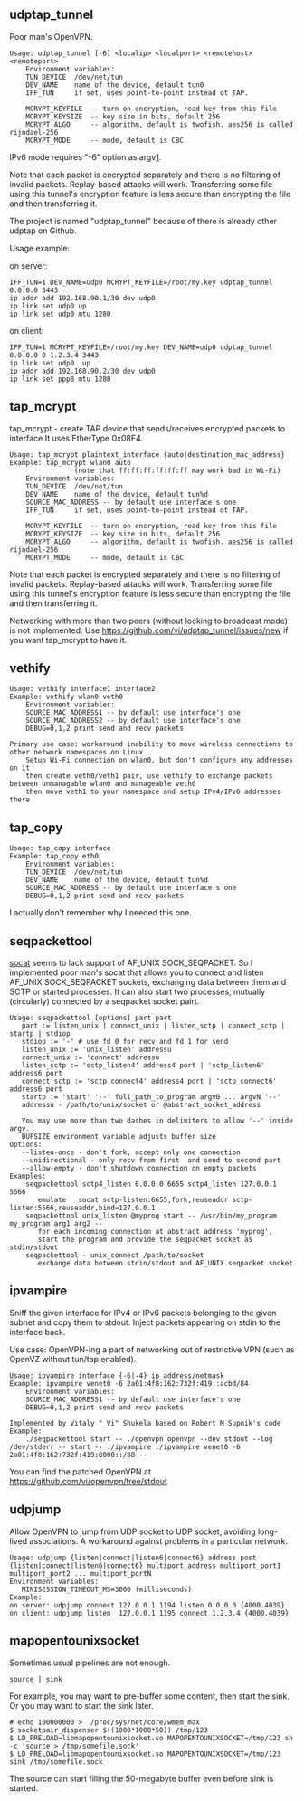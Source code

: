 udptap_tunnel
---

Poor man's OpenVPN.

```
Usage: udptap_tunnel [-6] <localip> <localport> <remotehost> <remoteport>
    Environment variables:
    TUN_DEVICE  /dev/net/tun
    DEV_NAME    name of the device, default tun0
    IFF_TUN     if set, uses point-to-point instead ot TAP.
    
    MCRYPT_KEYFILE  -- turn on encryption, read key from this file
    MCRYPT_KEYSIZE  -- key size in bits, default 256
    MCRYPT_ALGO     -- algorithm, default is twofish. aes256 is called rijndael-256
    MCRYPT_MODE     -- mode, default is CBC
```

IPv6 mode requires "-6" option as argv[1].


Note that each packet is encrypted separately and there is no filtering of invalid packets. Replay-based attacks will work.
Transferring some file using this tunnel's encryption feature is less secure than encrypting the file and then transferring it.

The project is named "udptap_tunnel" because of there is already other udptap on Github.

Usage example:

on server:

    IFF_TUN=1 DEV_NAME=udp0 MCRYPT_KEYFILE=/root/my.key udptap_tunnel 0.0.0.0 3443
    ip addr add 192.168.90.1/30 dev udp0
    ip link set udp0 up
    ip link set udp0 mtu 1280

on client:

    IFF_TUN=1 MCRYPT_KEYFILE=/root/my.key DEV_NAME=udp0 udptap_tunnel 0.0.0.0 0 1.2.3.4 3443
    ip link set udp0  up
    ip addr add 192.168.90.2/30 dev udp0
    ip link set ppp8 mtu 1280


tap_mcrypt
---

tap_mcrypt - create TAP device that sends/receives encrypted packets to interface
It uses EtherType 0x08F4.

```
Usage: tap_mcrypt plaintext_interface {auto|destination_mac_address}
Example: tap_mcrypt wlan0 auto
                (note that ff:ff:ff:ff:ff:ff may work bad in Wi-Fi)
    Environment variables:
    TUN_DEVICE  /dev/net/tun
    DEV_NAME    name of the device, default tun%d
    SOURCE_MAC_ADDRESS -- by default use interface's one
    IFF_TUN     if set, uses point-to-point instead ot TAP.
    
    MCRYPT_KEYFILE  -- turn on encryption, read key from this file
    MCRYPT_KEYSIZE  -- key size in bits, default 256
    MCRYPT_ALGO     -- algorithm, default is twofish. aes256 is called rijndael-256
    MCRYPT_MODE     -- mode, default is CBC
```


Note that each packet is encrypted separately and there is no filtering of invalid packets. Replay-based attacks will work.
Transferring some file using this tunnel's encryption feature is less secure than encrypting the file and then transferring it.

Networking with more than two peers (without locking to broadcast mode) is not implemented. 
Use https://github.com/vi/udptap_tunnel/issues/new if you want tap_mcrypt to have it.

vethify
---
```
Usage: vethify interface1 interface2
Example: vethify wlan0 veth0
    Environment variables:
    SOURCE_MAC_ADDRESS1 -- by default use interface's one
    SOURCE_MAC_ADDRESS2 -- by default use interface's one
    DEBUG=0,1,2 print send and recv packets
    
Primary use case: workaround inability to move wireless connections to other network namespaces on Linux
    Setup Wi-Fi connection on wlan0, but don't configure any addresses on it
    then create veth0/veth1 pair, use vethify to exchange packets between unmanagable wlan0 and manageable veth0
    then move veth1 to your namespace and setup IPv4/IPv6 addresses there
```

tap_copy
---
```
Usage: tap_copy interface
Example: tap_copy eth0
    Environment variables:
    TUN_DEVICE  /dev/net/tun
    DEV_NAME    name of the device, default tun%d
    SOURCE_MAC_ADDRESS -- by default use interface's one
    DEBUG=0,1,2 print send and recv packets
```

I actually don't remember why I needed this one.


seqpackettool
---

[socat][1] seems to lack support of AF_UNIX SOCK_SEQPACKET. So I implemented poor man's socat that allows you to connect and listen AF_UNIX SOCK_SEQPACKET sockets, exchanging data between them and SCTP or started processes. It can also start two processes, mutually (circularly) connected by a seqpacket socket pairt.

```
Usage: seqpackettool [options] part part
   part := listen_unix | connect_unix | listen_sctp | connect_sctp | startp | stdiop
   stdiop := '-' # use fd 0 for recv and fd 1 for send
   listen_unix := 'unix_listen' addressu
   connect_unix := 'connect' addressu
   listen_sctp := 'sctp_listen4' address4 port | 'sctp_listen6' address6 port
   connect_sctp := 'sctp_connect4' address4 port | 'sctp_connect6' address6 port
   startp := 'start' '--' full_path_to_program argv0 ... argvN '--'
   addressu - /path/to/unix/socket or @abstract_socket_address
   
   You may use more than two dashes in delimiters to allow '--' inside argv.
   BUFSIZE environment variable adjusts buffer size
Options:
   --listen-once - don't fork, accept only one connection
   --unidirectional - only recv from first  and send to second part
   --allow-empty - don't shutdown connection on empty packets
Examples:
    seqpackettool sctp4_listen 0.0.0.0 6655 sctp4_listen 127.0.0.1 5566
       emulate   socat sctp-listen:6655,fork,reuseaddr sctp-listen:5566,reuseaddr,bind=127.0.0.1
    seqpackettool unix_listen @myprog start -- /usr/bin/my_program my_program arg1 arg2 --
       for each incoming connection at abstract address 'myprog',
       start the program and provide the seqpacket socket as stdin/stdout
    seqpackettool - unix_connect /path/to/socket
       exchange data between stdin/stdout and AF_UNIX seqpacket socket
```
[1]:http://www.dest-unreach.org/socat/

ipvampire
---

Sniff the given interface for IPv4 or IPv6 packets belonging to the given subnet and copy them to stdout.
Inject packets appearing on stdin to the interface back.

Use case: OpenVPN-ing a part of networking out of restrictive VPN (such as OpenVZ without tun/tap enabled).

```
Usage: ipvampire interface {-6|-4} ip_address/netmask
Example: ipvampire venet0 -6 2a01:4f8:162:732f:419::acbd/84
    Environment variables:
    SOURCE_MAC_ADDRESS1 -- by default use interface's one
    DEBUG=0,1,2 print send and recv packets
    
Implemented by Vitaly "_Vi" Shukela based on Robert M Supnik's code
Example:
    ./seqpackettool start -- ./openvpn openvpn --dev stdout --log /dev/stderr -- start -- ./ipvampire ./ipvampire venet0 -6 2a01:4f8:162:732f:419:8000::/88 --
```

You can find the patched OpenVPN at https://github.com/vi/openvpn/tree/stdout


udpjump
---

Allow OpenVPN to jump from UDP socket to UDP socket, avoiding long-lived associations.
A workaround against problems in a particular network.

```
Usage: udpjump {listen|connect|listen6|connect6} address post {listen|connect|listen6|connect6} multiport_address multiport_port1 multiport_port2 ... multiport_portN
Environment variables:
   MINISESSION_TIMEOUT_MS=3000 (milliseconds)
Example:
on server: udpjump connect 127.0.0.1 1194 listen 0.0.0.0 {4000.4039}
on client: udpjump listen  127.0.0.1 1195 connect 1.2.3.4 {4000.4039}
```

mapopentounixsocket
---

Sometimes usual pipelines are not enough. 

```
source | sink
```

For example, you may want to pre-buffer some content, then start the sink. Or you may want to start the sink later.

```
# echo 100000000 >  /proc/sys/net/core/wmem_max
$ socketpair_dispenser $((1000*1000*50)) /tmp/123
$ LD_PRELOAD=libmapopentounixsocket.so MAPOPENTOUNIXSOCKET=/tmp/123 sh -c 'source > /tmp/somefile.sock'
$ LD_PRELOAD=libmapopentounixsocket.so MAPOPENTOUNIXSOCKET=/tmp/123 sink /tmp/somefile.sock
```

The source can start filling the 50-megabyte buffer even before sink is started.

